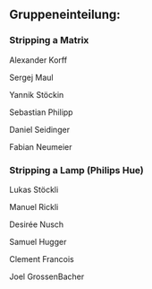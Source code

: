 ## Gruppeneinteilung:

### Stripping a Matrix

 Alexander Korff

 Sergej Maul

 Yannik Stöckin	

 Sebastian Philipp

 Daniel Seidinger

 Fabian Neumeier

### Stripping a Lamp (Philips Hue)

 Lukas Stöckli
	
 Manuel Rickli	

 Desirée Nusch	

 Samuel Hugger	

 Clement Francois 

 Joel GrossenBacher
